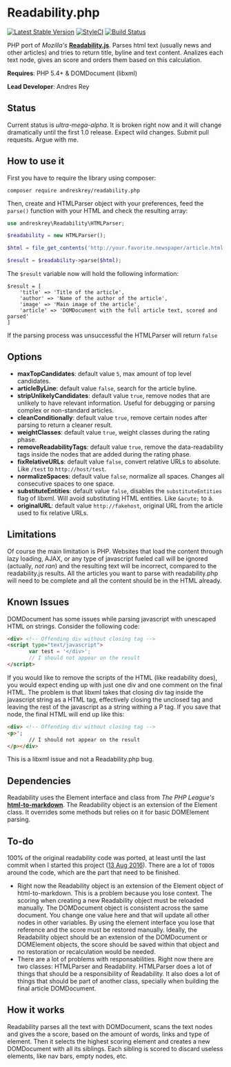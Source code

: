 # Readability.php
[![Latest Stable Version](https://poser.pugx.org/andreskrey/readability.php/v/stable)](https://packagist.org/packages/andreskrey/readability.php) [![StyleCI](https://styleci.io/repos/71042668/shield?branch=master)](https://styleci.io/repos/71042668) [![Build Status](https://travis-ci.org/andreskrey/readability.php.svg?branch=master)](https://travis-ci.org/andreskrey/readability.php)

PHP port of *Mozilla's* **[Readability.js](https://github.com/mozilla/readability)**. Parses html text (usually news and other articles) and tries to return title, byline and text content. Analizes each text node, gives an score and orders them based on this calculation.

**Requires**: PHP 5.4+ & DOMDocument (libxml)

**Lead Developer**: Andres Rey

## Status

Current status is *ultra-mega-alpha*. It is broken right now and it will change dramatically until the first 1.0 release. Expect wild changes. Submit pull requests. Argue with me.

## How to use it

First you have to require the library using composer:

`composer require andreskrey/readability.php`

Then, create and HTMLParser object with your preferences, feed the `parse()` function with your HTML and check the resulting array:

```php 
use andreskrey\Readability\HTMLParser;

$readability = new HTMLParser();

$html = file_get_contents('http://your.favorite.newspaper/article.html');

$result = $readability->parse($html);
```

The `$result` variable now will hold the following information:

```
$result = [
    'title' => 'Title of the article',
    'author' => 'Name of the author of the article',
    'image' => 'Main image of the article',
    'article' => 'DOMDocument with the full article text, scored and parsed'
]
```

If the parsing process was unsuccessful the HTMLParser will return `false`

## Options

- **maxTopCandidates**: default value `5`, max amount of top level candidates.
- **articleByLine**: default value `false`, search for the article byline. 
- **stripUnlikelyCandidates**: default value `true`, remove nodes that are unlikely to have relevant information. Useful for debugging or parsing complex or non-standard articles. 
- **cleanConditionally**: default value `true`, remove certain nodes after parsing to return a cleaner result. 
- **weightClasses**: default value `true`, weight classes during the rating phase. 
- **removeReadabilityTags**: default value `true`, remove the data-readability tags inside the nodes that are added during the rating phase. 
- **fixRelativeURLs**: default value `false`, convert relative URLs to absolute. Like `/test` to `http://host/test`. 
- **normalizeSpaces**: default value `false`, normalize all spaces. Changes all consecutive spaces to one space. 
- **substituteEntities**: default value `false`, disables the `substituteEntities` flag of libxml. Will avoid substituting HTML entities. Like `&acute;` to á.
- **originalURL**: default value `http://fakehost`, original URL from the article used to fix relative URLs.

## Limitations

Of course the main limitation is PHP. Websites that load the content through lazy loading, AJAX, or any type of javascript fueled call will be ignored (actually, *not ran*) and the resulting text will be incorrect, compared to the readability.js results. All the articles you want to parse with readability.php will need to be complete and all the content should be in the HTML already.  

## Known Issues

DOMDocument has some issues while parsing javascript with unescaped HTML on strings. Consider the following code:

```html
<div> <!-- Offending div without closing tag -->
<script type="text/javascript">
       var test = '</div>';
       // I should not appear on the result
</script>
```

If you would like to remove the scripts of the HTML (like readability does), you would expect ending up with just one div and one comment on the final HTML. The problem is that libxml takes that closing div tag inside the javascript string as a HTML tag, effectively closing the unclosed tag and leaving the rest of the javascript as a string withing a P tag. If you save that node, the final HTML will end up like this:

```html
<div> <!-- Offending div without closing tag -->
<p>';
       // I should not appear on the result
</p></div>
```

This is a libxml issue and not a Readability.php bug.

## Dependencies

Readability uses the Element interface and class from *The PHP League's* **[html-to-markdown](https://github.com/thephpleague/html-to-markdown/)**. The Readability object is an extension of the Element class. It overrides some methods but relies on it for basic DOMElement parsing.

## To-do

100% of the original readability code was ported, at least until the last commit when I started this project ([13 Aug 2016](https://github.com/mozilla/readability/commit/71aa562387fa507b0bac30ae7144e1df7ba8a356)). There are a lot of `TODO`s around the code, which are the part that need to be finished.

- Right now the Readability object is an extension of the Element object of html-to-markdown. This is a problem because you lose context. The scoring when creating a new Readability object must be reloaded manually. The DOMDocument object is consistent across the same document. You change one value here and that will update all other nodes in other variables. By using the element interface you lose that reference and the score must be restored manually. Ideally, the Readability object should be an extension of the DOMDocument or DOMElement objects, the score should be saved within that object and no restoration or recalculation would be needed.
- There are a lot of problems with responsabilities. Right now there are two classes: HTMLParser and Readability. HTMLParser does a lot of things that should be a responsibility of Readability. It also does a lot of things that should be part of another class, specially when building the final article DOMDocument.

## How it works

Readability parses all the text with DOMDocument, scans the text nodes and gives the a score, based on the amount of words, links and type of element. Then it selects the highest scoring element and creates a new DOMDocument with all its siblings. Each sibling is scored to discard useless elements, like nav bars, empty nodes, etc.